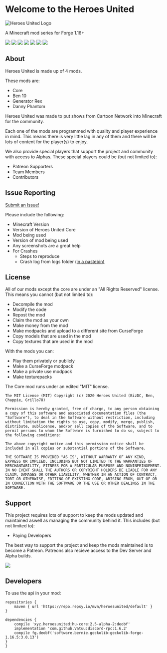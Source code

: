 # Welcome to the Heroes United
![Heroes United Logo](https://cdn.discordapp.com/attachments/710524543961399306/714932503944888370/Heroes_United_Logo_Pixel.png)

A Minecraft mod series for Forge 1.16+

[![](https://cf.way2muchnoise.eu/full_386012_downloads.svg)](https://www.curseforge.com/minecraft/mc-mods/heroes-united)
[![](https://cf.way2muchnoise.eu/versions/386012.svg)](https://www.curseforge.com/minecraft/mc-mods/heroes-united)
[![](https://forthebadge.com/images/badges/built-by-developers.svg)](https://forthebadge.com)
[![](https://forthebadge.com/images/badges/built-with-love.svg)](https://forthebadge.com)
[![](https://forthebadge.com/images/badges/made-with-java.svg)](https://forthebadge.com)
[![](https://forthebadge.com/images/badges/powered-by-electricity.svg)](https://forthebadge.com)
[![](https://forthebadge.com/images/badges/for-you.svg)](https://forthebadge.com)

## About
Heroes United is made up of 4 mods.

These mods are:
 - Core
 - Ben 10
 - Generator Rex
 - Danny Phantom

Heroes United was made to put shows from Cartoon Network into Minecraft for the community.

Each one of the mods are programmed with quality and player experience in mind. This means there is very little lag in any of them and there will be lots of content for the player(s) to enjoy.

We also provide special players that support the project and community with access to Alphas.
These special players could be (but not limited to):

 - Patreon Supporters
 - Team Members
 - Contributors
 

## Issue Reporting
[Submit an Issue!](https://github.com/Heroes-United/HeroesUnited/issues)

Please include the following:

 - Minecraft Version
 - Version of Heroes United Core
 - Mod being used
 - Version of mod being used
 - Any screenshots are a great help
 - For Crashes
	 - Steps to reproduce
	 - Crash log from logs folder [(in a pastebin)](https://pastebin.com/)

## License
All of our mods except the core are under an "All Rights Reserved" license.
This means you cannot (but not limited to):

 - Decompile the mod
 - Modify the code
 - Repost the mod
 - Claim the mod as your own
 - Make money from the mod
 - Make modpacks and upload to a different site from CurseForge
 - Copy models that are used in the mod
 - Copy textures that are used in the mod

With the mods you can:

 - Play them privately or publicly
 - Make a CurseForge modpack
 - Make a private use modpack
 - Make texturepacks
 
The Core mod runs under an edited "MIT" license.

```
The MIT License (MIT) Copyright (c) 2020 Heroes United (BizDC, Ben, Chappie, Grillo78)

Permission is hereby granted, free of charge, to any person obtaining a copy of this software and associated documentation files (the "Software"), to deal in the Software without restriction, including without limitation the rights to use, copy, modify, merge, publish, distribute, sublicense, and/or sell copies of the Software, and to permit persons to whom the Software is furnished to do so, subject to the following conditions:

The above copyright notice and this permission notice shall be included in all copies or substantial portions of the Software.

THE SOFTWARE IS PROVIDED "AS IS", WITHOUT WARRANTY OF ANY KIND, EXPRESS OR IMPLIED, INCLUDING BUT NOT LIMITED TO THE WARRANTIES OF MERCHANTABILITY, FITNESS FOR A PARTICULAR PURPOSE AND NONINFRINGEMENT. IN NO EVENT SHALL THE AUTHORS OR COPYRIGHT HOLDERS BE LIABLE FOR ANY CLAIM, DAMAGES OR OTHER LIABILITY, WHETHER IN AN ACTION OF CONTRACT, TORT OR OTHERWISE, EDITING OF EXISTING CODE, ARISING FROM, OUT OF OR IN CONNECTION WITH THE SOFTWARE OR THE USE OR OTHER DEALINGS IN THE SOFTWARE.
```


## Support
This project requires lots of support to keep the mods updated and maintained aswell as managing the community behind it.
This includes (but not limited to):

 - Paying Developers
 
 The best way to support the project and keep the mods maintained is to become a Patreon.
 Patreons also recieve access to the Dev Server and Alpha builds.
 
[<img src="https://cdn.shopify.com/s/files/1/0071/8107/4489/files/patreondonate_large.png?v=1542314209">](https://www.patreon.com/heroesunited)

## Developers
To use the api in your mod:
```
repositories {
    maven { url 'https://repo.repsy.io/mvn/heroesunited/default' }
}

dependencies {
    compile 'xyz.heroesunited:hu-core:2.5-alpha-2:deobf'
    implementation 'com.github.Vatuu:discord-rpc:1.6.2'
    compile fg.deobf('software.bernie.geckolib:geckolib-forge-1.16.5:3.0.13')
}
}
```
